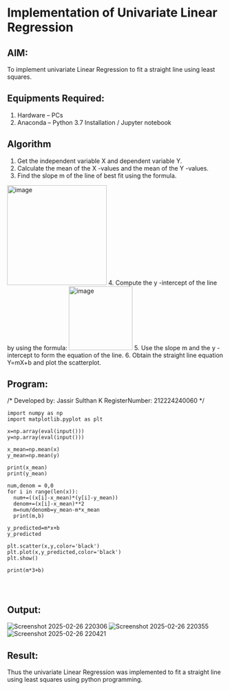 # Implementation of Univariate Linear Regression
## AIM:
To implement univariate Linear Regression to fit a straight line using least squares.

## Equipments Required:
1. Hardware – PCs
2. Anaconda – Python 3.7 Installation / Jupyter notebook

## Algorithm
1. Get the independent variable X and dependent variable Y.
2. Calculate the mean of the X -values and the mean of the Y -values.
3. Find the slope m of the line of best fit using the formula. 
<img width="231" alt="image" src="https://user-images.githubusercontent.com/93026020/192078527-b3b5ee3e-992f-46c4-865b-3b7ce4ac54ad.png">
4. Compute the y -intercept of the line by using the formula:
<img width="148" alt="image" src="https://user-images.githubusercontent.com/93026020/192078545-79d70b90-7e9d-4b85-9f8b-9d7548a4c5a4.png">
5. Use the slope m and the y -intercept to form the equation of the line.
6. Obtain the straight line equation Y=mX+b and plot the scatterplot.

## Program:

/*
Developed by: Jassir Sulthan K
RegisterNumber:  212224240060
*/
```
import numpy as np
import matplotlib.pyplot as plt

x=np.array(eval(input()))
y=np.array(eval(input()))

x_mean=np.mean(x)
y_mean=np.mean(y)

print(x_mean)
print(y_mean)

num,denom = 0,0
for i in range(len(x)):
  num+=((x[i]-x_mean)*(y[i]-y_mean))
  denom+=(x[i]-x_mean)**2
  m=num/denomb=y_mean-m*x_mean
  print(m,b)

y_predicted=m*x+b
y_predicted

plt.scatter(x,y,color='black')
plt.plot(x,y_predicted,color='black')
plt.show()

print(m*3+b)




```

## Output:
![Screenshot 2025-02-26 220306](https://github.com/user-attachments/assets/fa76f231-1421-4ef1-8072-ff634adc37fd)
![Screenshot 2025-02-26 220355](https://github.com/user-attachments/assets/9ee0d74f-c3ca-49b8-98a4-02f927a34ea1)
![Screenshot 2025-02-26 220421](https://github.com/user-attachments/assets/545a2e5d-5b79-4788-a09e-f3966a11b7c0)



## Result:
Thus the univariate Linear Regression was implemented to fit a straight line using least squares using python programming.
